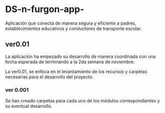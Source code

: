 # DS-n-furgon-app-
Aplicación que conecta de manera segura y eficiente a padres, establecimientos educativos y conductores de transporte escolar. 

## ver0.01
La aplicación ha empezado su desarrollo de manera coordinada con una fecha esperada de terminando a la 2da semana de noviembre.

La ver0.01, se enfoca en el levantamiento de los recursos y carpetas necesarias para el desarrollo del proyecto.

### ver 0.001
Se han creado carpetas para cada uno de los módulos correspondientes y su eventual desarrollo.